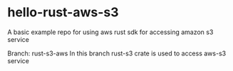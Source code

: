 # hello-rust-aws-s3
A basic example repo for using aws rust sdk for accessing amazon s3 service

Branch: rust-s3-aws
In this branch rust-s3 crate is used to access aws-s3 service